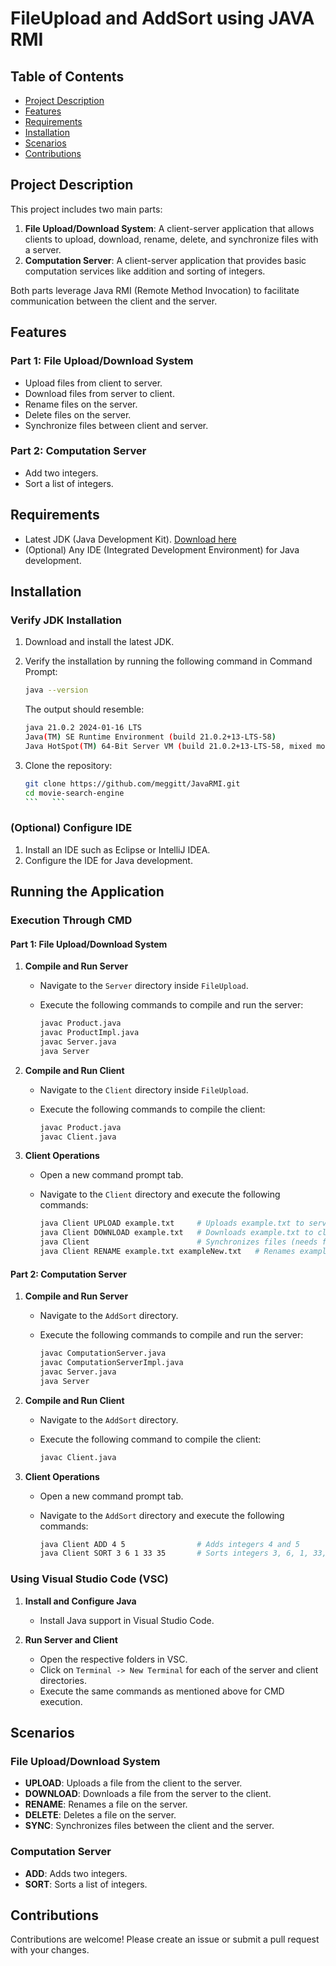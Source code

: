 # FileUpload and AddSort using JAVA RMI

## Table of Contents

- [Project Description](#project-description)
- [Features](#features)
- [Requirements](#requirements)
- [Installation](#installation)
- [Scenarios](#scenarios)
- [Contributions](#contributions)

## Project Description

This project includes two main parts:

1. **File Upload/Download System**: A client-server application that allows clients to upload, download, rename, delete, and synchronize files with a server.
2. **Computation Server**: A client-server application that provides basic computation services like addition and sorting of integers.

Both parts leverage Java RMI (Remote Method Invocation) to facilitate communication between the client and the server.

## Features

### Part 1: File Upload/Download System

- Upload files from client to server.
- Download files from server to client.
- Rename files on the server.
- Delete files on the server.
- Synchronize files between client and server.

### Part 2: Computation Server

- Add two integers.
- Sort a list of integers.

## Requirements

- Latest JDK (Java Development Kit). [Download here](https://www.oracle.com/java/technologies/downloads/)
- (Optional) Any IDE (Integrated Development Environment) for Java development.

## Installation

### Verify JDK Installation

1. Download and install the latest JDK.
2. Verify the installation by running the following command in Command Prompt:

   ```sh
   java --version
   ```

   The output should resemble:

   ```sh
   java 21.0.2 2024-01-16 LTS
   Java(TM) SE Runtime Environment (build 21.0.2+13-LTS-58)
   Java HotSpot(TM) 64-Bit Server VM (build 21.0.2+13-LTS-58, mixed mode, sharing)
3. Clone the repository:
   ```sh
   git clone https://github.com/meggitt/JavaRMI.git
   cd movie-search-engine
   ```   ```


### (Optional) Configure IDE

1. Install an IDE such as Eclipse or IntelliJ IDEA.
2. Configure the IDE for Java development.

## Running the Application

### Execution Through CMD

#### Part 1: File Upload/Download System

1. **Compile and Run Server**
   - Navigate to the `Server` directory inside `FileUpload`.
   - Execute the following commands to compile and run the server:

     ```sh
     javac Product.java
     javac ProductImpl.java
     javac Server.java
     java Server
     ```

2. **Compile and Run Client**
   - Navigate to the `Client` directory inside `FileUpload`.
   - Execute the following commands to compile the client:

     ```sh
     javac Product.java
     javac Client.java
     ```

3. **Client Operations**
   - Open a new command prompt tab.
   - Navigate to the `Client` directory and execute the following commands:

     ```sh
     java Client UPLOAD example.txt     # Uploads example.txt to server_folder
     java Client DOWNLOAD example.txt   # Downloads example.txt to client_folder (downloaded_example.txt)
     java Client                        # Synchronizes files (needs further inputs)
     java Client RENAME example.txt exampleNew.txt   # Renames example.txt to exampleNew.txt on server
     ```

#### Part 2: Computation Server

1. **Compile and Run Server**
   - Navigate to the `AddSort` directory.
   - Execute the following commands to compile and run the server:

     ```sh
     javac ComputationServer.java
     javac ComputationServerImpl.java
     javac Server.java
     java Server
     ```

2. **Compile and Run Client**
   - Navigate to the `AddSort` directory.
   - Execute the following command to compile the client:

     ```sh
     javac Client.java
     ```

3. **Client Operations**
   - Open a new command prompt tab.
   - Navigate to the `AddSort` directory and execute the following commands:

     ```sh
     java Client ADD 4 5                # Adds integers 4 and 5
     java Client SORT 3 6 1 33 35       # Sorts integers 3, 6, 1, 33, 35
     ```

### Using Visual Studio Code (VSC)

1. **Install and Configure Java**
   - Install Java support in Visual Studio Code.

2. **Run Server and Client**
   - Open the respective folders in VSC.
   - Click on `Terminal -> New Terminal` for each of the server and client directories.
   - Execute the same commands as mentioned above for CMD execution.


## Scenarios

### File Upload/Download System

- **UPLOAD**: Uploads a file from the client to the server.
- **DOWNLOAD**: Downloads a file from the server to the client.
- **RENAME**: Renames a file on the server.
- **DELETE**: Deletes a file on the server.
- **SYNC**: Synchronizes files between the client and the server.

### Computation Server

- **ADD**: Adds two integers.
- **SORT**: Sorts a list of integers.

## Contributions

Contributions are welcome! Please create an issue or submit a pull request with your changes.

